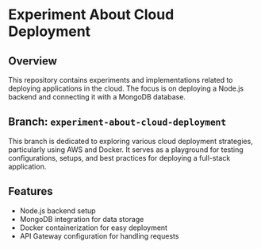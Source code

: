 # Experiment About Cloud Deployment

## Overview
This repository contains experiments and implementations related to deploying applications in the cloud. The focus is on deploying a Node.js backend and connecting it with a MongoDB database.

## Branch: `experiment-about-cloud-deployment`
This branch is dedicated to exploring various cloud deployment strategies, particularly using AWS and Docker. It serves as a playground for testing configurations, setups, and best practices for deploying a full-stack application.

## Features
- Node.js backend setup
- MongoDB integration for data storage
- Docker containerization for easy deployment
- API Gateway configuration for handling requests
